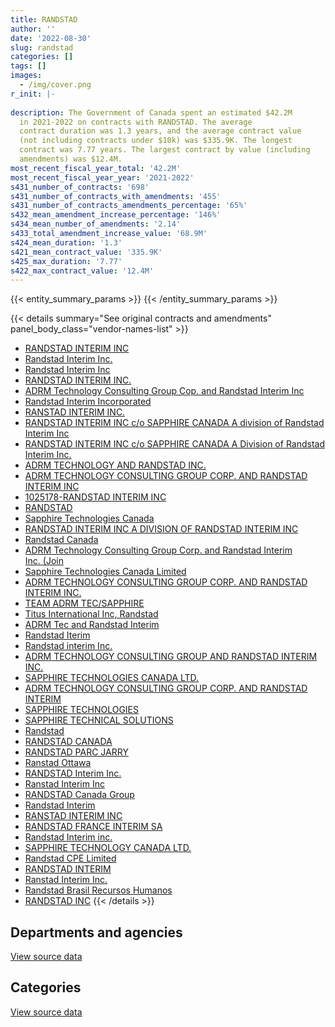 ```yaml
---
title: RANDSTAD
author: ''
date: '2022-08-30'
slug: randstad
categories: []
tags: []
images:
  - /img/cover.png
r_init: |-
  
description: The Government of Canada spent an estimated $42.2M
  in 2021-2022 on contracts with RANDSTAD. The average
  contract duration was 1.3 years, and the average contract value
  (not including contracts under $10k) was $335.9K. The longest
  contract was 7.77 years. The largest contract by value (including
  amendments) was $12.4M.
most_recent_fiscal_year_total: '42.2M'
most_recent_fiscal_year_year: '2021-2022'
s431_number_of_contracts: '698'
s431_number_of_contracts_with_amendments: '455'
s431_number_of_contracts_amendments_percentage: '65%'
s432_mean_amendment_increase_percentage: '146%'
s434_mean_number_of_amendments: '2.14'
s433_total_amendment_increase_value: '68.9M'
s424_mean_duration: '1.3'
s421_mean_contract_value: '335.9K'
s425_max_duration: '7.77'
s422_max_contract_value: '12.4M'
---
```


<script src="/rmarkdown-libs/htmlwidgets/htmlwidgets.js"></script>
<link href="/rmarkdown-libs/datatables-css/datatables-crosstalk.css" rel="stylesheet" />
<script src="/rmarkdown-libs/datatables-binding/datatables.js"></script>
<script src="/rmarkdown-libs/jquery/jquery-3.6.0.min.js"></script>
<link href="/rmarkdown-libs/dt-core-bootstrap/css/dataTables.bootstrap.min.css" rel="stylesheet" />
<link href="/rmarkdown-libs/dt-core-bootstrap/css/dataTables.bootstrap.extra.css" rel="stylesheet" />
<script src="/rmarkdown-libs/dt-core-bootstrap/js/jquery.dataTables.min.js"></script>
<script src="/rmarkdown-libs/dt-core-bootstrap/js/dataTables.bootstrap.min.js"></script>
<link href="/rmarkdown-libs/crosstalk/css/crosstalk.min.css" rel="stylesheet" />
<script src="/rmarkdown-libs/crosstalk/js/crosstalk.min.js"></script>
<script src="/rmarkdown-libs/htmlwidgets/htmlwidgets.js"></script>
<link href="/rmarkdown-libs/datatables-css/datatables-crosstalk.css" rel="stylesheet" />
<script src="/rmarkdown-libs/datatables-binding/datatables.js"></script>
<script src="/rmarkdown-libs/jquery/jquery-3.6.0.min.js"></script>
<link href="/rmarkdown-libs/dt-core-bootstrap/css/dataTables.bootstrap.min.css" rel="stylesheet" />
<link href="/rmarkdown-libs/dt-core-bootstrap/css/dataTables.bootstrap.extra.css" rel="stylesheet" />
<script src="/rmarkdown-libs/dt-core-bootstrap/js/jquery.dataTables.min.js"></script>
<script src="/rmarkdown-libs/dt-core-bootstrap/js/dataTables.bootstrap.min.js"></script>
<link href="/rmarkdown-libs/crosstalk/css/crosstalk.min.css" rel="stylesheet" />
<script src="/rmarkdown-libs/crosstalk/js/crosstalk.min.js"></script>

{{< entity_summary_params >}}
{{< /entity_summary_params >}}

{{< details summary="See original contracts and amendments" panel_body_class="vendor-names-list" >}}
- [RANDSTAD INTERIM INC](https://search.open.canada.ca/en/ct/?sort=contract_value_f%20desc&page=1&search_text=%22RANDSTAD%20INTERIM%20INC%22)
- [Randstad Interim Inc.](https://search.open.canada.ca/en/ct/?sort=contract_value_f%20desc&page=1&search_text=%22Randstad%20Interim%20Inc.%22)
- [Randstad Interim Inc](https://search.open.canada.ca/en/ct/?sort=contract_value_f%20desc&page=1&search_text=%22Randstad%20Interim%20Inc%22)
- [RANDSTAD INTERIM INC.](https://search.open.canada.ca/en/ct/?sort=contract_value_f%20desc&page=1&search_text=%22RANDSTAD%20INTERIM%20INC.%22)
- [ADRM Technology Consulting Group Cop. and Randstad Interim Inc](https://search.open.canada.ca/en/ct/?sort=contract_value_f%20desc&page=1&search_text=%22ADRM%20Technology%20Consulting%20Group%20Cop.%20and%20Randstad%20Interim%20Inc%22)
- [Randstad Interim Incorporated](https://search.open.canada.ca/en/ct/?sort=contract_value_f%20desc&page=1&search_text=%22Randstad%20Interim%20Incorporated%22)
- [RANSTAD INTERIM INC.](https://search.open.canada.ca/en/ct/?sort=contract_value_f%20desc&page=1&search_text=%22RANSTAD%20INTERIM%20INC.%22)
- [RANDSTAD INTERIM INC c/o SAPPHIRE CANADA A division of Randstad Interim Inc](https://search.open.canada.ca/en/ct/?sort=contract_value_f%20desc&page=1&search_text=%22RANDSTAD%20INTERIM%20INC%20c%2fo%20SAPPHIRE%20CANADA%20A%20division%20of%20Randstad%20Interim%20Inc%22)
- [RANDSTAD INTERIM INC c/o SAPPHIRE CANADA A Division of Randstad Interim Inc.](https://search.open.canada.ca/en/ct/?sort=contract_value_f%20desc&page=1&search_text=%22RANDSTAD%20INTERIM%20INC%20c%2fo%20SAPPHIRE%20CANADA%20A%20Division%20of%20Randstad%20Interim%20Inc.%22)
- [ADRM TECHNOLOGY AND RANDSTAD INC.](https://search.open.canada.ca/en/ct/?sort=contract_value_f%20desc&page=1&search_text=%22ADRM%20TECHNOLOGY%20AND%20RANDSTAD%20INC.%22)
- [ADRM TECHNOLOGY CONSULTING GROUP CORP. AND RANDSTAD INTERIM INC](https://search.open.canada.ca/en/ct/?sort=contract_value_f%20desc&page=1&search_text=%22ADRM%20TECHNOLOGY%20CONSULTING%20GROUP%20CORP.%20AND%20RANDSTAD%20INTERIM%20INC%22)
- [1025178-RANDSTAD INTERIM INC](https://search.open.canada.ca/en/ct/?sort=contract_value_f%20desc&page=1&search_text=%221025178-RANDSTAD%20INTERIM%20INC%22)
- [RANDSTAD](https://search.open.canada.ca/en/ct/?sort=contract_value_f%20desc&page=1&search_text=%22RANDSTAD%22)
- [Sapphire Technologies Canada](https://search.open.canada.ca/en/ct/?sort=contract_value_f%20desc&page=1&search_text=%22Sapphire%20Technologies%20Canada%22)
- [RANDSTAD INTERIM INC A DIVISION OF RANDSTAD INTERIM INC](https://search.open.canada.ca/en/ct/?sort=contract_value_f%20desc&page=1&search_text=%22RANDSTAD%20INTERIM%20INC%20A%20DIVISION%20OF%20RANDSTAD%20INTERIM%20INC%22)
- [Randstad Canada](https://search.open.canada.ca/en/ct/?sort=contract_value_f%20desc&page=1&search_text=%22Randstad%20Canada%22)
- [ADRM Technology Consulting Group Corp. and Randstad Interim Inc. (Join](https://search.open.canada.ca/en/ct/?sort=contract_value_f%20desc&page=1&search_text=%22ADRM%20Technology%20Consulting%20Group%20Corp.%20and%20Randstad%20Interim%20Inc.%20%28Join%22)
- [Sapphire Technologies Canada Limited](https://search.open.canada.ca/en/ct/?sort=contract_value_f%20desc&page=1&search_text=%22Sapphire%20Technologies%20Canada%20Limited%22)
- [ADRM TECHNOLOGY CONSULTING GROUP CORP. AND RANDSTAD INTERIM INC.](https://search.open.canada.ca/en/ct/?sort=contract_value_f%20desc&page=1&search_text=%22ADRM%20TECHNOLOGY%20CONSULTING%20GROUP%20CORP.%20AND%20RANDSTAD%20INTERIM%20INC.%22)
- [TEAM ADRM TEC/SAPPHIRE](https://search.open.canada.ca/en/ct/?sort=contract_value_f%20desc&page=1&search_text=%22TEAM%20ADRM%20TEC%2fSAPPHIRE%22)
- [Titus International Inc, Randstad](https://search.open.canada.ca/en/ct/?sort=contract_value_f%20desc&page=1&search_text=%22Titus%20International%20Inc%2c%20Randstad%22)
- [ADRM Tec and Randstad Interim](https://search.open.canada.ca/en/ct/?sort=contract_value_f%20desc&page=1&search_text=%22ADRM%20Tec%20and%20Randstad%20Interim%22)
- [Randstad Iterim](https://search.open.canada.ca/en/ct/?sort=contract_value_f%20desc&page=1&search_text=%22Randstad%20Iterim%22)
- [Randstad interim Inc.](https://search.open.canada.ca/en/ct/?sort=contract_value_f%20desc&page=1&search_text=%22Randstad%20interim%20Inc.%22)
- [ADRM TECHNOLOGY CONSULTING GROUP AND RANDSTAD INTERIM INC.](https://search.open.canada.ca/en/ct/?sort=contract_value_f%20desc&page=1&search_text=%22ADRM%20TECHNOLOGY%20CONSULTING%20GROUP%20AND%20RANDSTAD%20INTERIM%20INC.%22)
- [SAPPHIRE TECHNOLOGIES CANADA LTD.](https://search.open.canada.ca/en/ct/?sort=contract_value_f%20desc&page=1&search_text=%22SAPPHIRE%20TECHNOLOGIES%20CANADA%20LTD.%22)
- [ADRM TECHNOLOGY CONSULTING GROUP CORP. AND RANDSTAD INTERIM](https://search.open.canada.ca/en/ct/?sort=contract_value_f%20desc&page=1&search_text=%22ADRM%20TECHNOLOGY%20CONSULTING%20GROUP%20CORP.%20AND%20RANDSTAD%20INTERIM%22)
- [SAPPHIRE TECHNOLOGIES](https://search.open.canada.ca/en/ct/?sort=contract_value_f%20desc&page=1&search_text=%22SAPPHIRE%20TECHNOLOGIES%22)
- [SAPPHIRE TECHNICAL SOLUTIONS](https://search.open.canada.ca/en/ct/?sort=contract_value_f%20desc&page=1&search_text=%22SAPPHIRE%20TECHNICAL%20SOLUTIONS%22)
- [Randstad](https://search.open.canada.ca/en/ct/?sort=contract_value_f%20desc&page=1&search_text=%22Randstad%22)
- [RANDSTAD CANADA](https://search.open.canada.ca/en/ct/?sort=contract_value_f%20desc&page=1&search_text=%22RANDSTAD%20CANADA%22)
- [RANDSTAD PARC JARRY](https://search.open.canada.ca/en/ct/?sort=contract_value_f%20desc&page=1&search_text=%22RANDSTAD%20PARC%20JARRY%22)
- [Ranstad Ottawa](https://search.open.canada.ca/en/ct/?sort=contract_value_f%20desc&page=1&search_text=%22Ranstad%20Ottawa%22)
- [RANDSTAD Interim Inc.](https://search.open.canada.ca/en/ct/?sort=contract_value_f%20desc&page=1&search_text=%22RANDSTAD%20Interim%20Inc.%22)
- [Ranstad Interim Inc](https://search.open.canada.ca/en/ct/?sort=contract_value_f%20desc&page=1&search_text=%22Ranstad%20Interim%20Inc%22)
- [RANDSTAD Canada Group](https://search.open.canada.ca/en/ct/?sort=contract_value_f%20desc&page=1&search_text=%22RANDSTAD%20Canada%20Group%22)
- [Randstad Interim](https://search.open.canada.ca/en/ct/?sort=contract_value_f%20desc&page=1&search_text=%22Randstad%20Interim%22)
- [RANSTAD INTERIM INC](https://search.open.canada.ca/en/ct/?sort=contract_value_f%20desc&page=1&search_text=%22RANSTAD%20INTERIM%20INC%22)
- [RANDSTAD FRANCE INTERIM SA](https://search.open.canada.ca/en/ct/?sort=contract_value_f%20desc&page=1&search_text=%22RANDSTAD%20FRANCE%20INTERIM%20SA%22)
- [Randstad Interim inc.](https://search.open.canada.ca/en/ct/?sort=contract_value_f%20desc&page=1&search_text=%22Randstad%20Interim%20inc.%22)
- [SAPPHIRE TECHNOLOGY CANADA LTD.](https://search.open.canada.ca/en/ct/?sort=contract_value_f%20desc&page=1&search_text=%22SAPPHIRE%20TECHNOLOGY%20CANADA%20LTD.%22)
- [Randstad CPE Limited](https://search.open.canada.ca/en/ct/?sort=contract_value_f%20desc&page=1&search_text=%22Randstad%20CPE%20Limited%22)
- [RANDSTAD INTERIM](https://search.open.canada.ca/en/ct/?sort=contract_value_f%20desc&page=1&search_text=%22RANDSTAD%20INTERIM%22)
- [Ranstad Interim Inc.](https://search.open.canada.ca/en/ct/?sort=contract_value_f%20desc&page=1&search_text=%22Ranstad%20Interim%20Inc.%22)
- [Randstad Brasil Recursos Humanos](https://search.open.canada.ca/en/ct/?sort=contract_value_f%20desc&page=1&search_text=%22Randstad%20Brasil%20Recursos%20Humanos%22)
- [RANDSTAD INC](https://search.open.canada.ca/en/ct/?sort=contract_value_f%20desc&page=1&search_text=%22RANDSTAD%20INC%22)
{{< /details >}}

## Departments and agencies

<div id="htmlwidget-1" style="width:100%;height:auto;" class="datatables html-widget"></div>
<script type="application/json" data-for="htmlwidget-1">{"x":{"style":"bootstrap","filter":"none","vertical":false,"data":[["<a href=\"/departments/aafc-aac/\">Agriculture and Agri-Food Canada<\/a>","<a href=\"/departments/aandc-aadnc/\">Crown-Indigenous Relations and Northern Affairs Canada<\/a>","<a href=\"/departments/atssc-scdata/\">Administrative Tribunals Support Service of Canada<\/a>","<a href=\"/departments/cbsa-asfc/\">Canada Border Services Agency<\/a>","<a href=\"/departments/cfia-acia/\">Canadian Food Inspection Agency<\/a>","<a href=\"/departments/cic/\">Immigration, Refugees and Citizenship Canada<\/a>","<a href=\"/departments/cnsc-ccsn/\">Canadian Nuclear Safety Commission<\/a>","<a href=\"/departments/cra-arc/\">Canada Revenue Agency<\/a>","<a href=\"/departments/dfatd-maecd/\">Global Affairs Canada<\/a>","<a href=\"/departments/dfo-mpo/\">Fisheries and Oceans Canada<\/a>","<a href=\"/departments/dnd-mdn/\">National Defence<\/a>","<a href=\"/departments/ec/\">Environment and Climate Change Canada<\/a>","<a href=\"/departments/elections/\">Elections Canada<\/a>","<a href=\"/departments/esdc-edsc/\">Employment and Social Development Canada<\/a>","<a href=\"/departments/fintrac-canafe/\">Financial Transactions and Reports Analysis Centre of Canada<\/a>","<a href=\"/departments/hc-sc/\">Health Canada<\/a>","<a href=\"/departments/ic/\">Innovation, Science and Economic Development Canada<\/a>","<a href=\"/departments/nfb-onf/\">National Film Board<\/a>","<a href=\"/departments/nrc-cnrc/\">National Research Council Canada<\/a>","<a href=\"/departments/nrcan-rncan/\">Natural Resources Canada<\/a>","<a href=\"/departments/osfi-bsif/\">Office of the Superintendent of Financial Institutions Canada<\/a>","<a href=\"/departments/osgg-bsgg/\">Office of the Secretary to the Governor General<\/a>","<a href=\"/departments/pco-bcp/\">Privy Council Office<\/a>","<a href=\"/departments/phac-aspc/\">Public Health Agency of Canada<\/a>","<a href=\"/departments/psc-cfp/\">Public Service Commission of Canada<\/a>","<a href=\"/departments/pwgsc-tpsgc/\">Public Services and Procurement Canada<\/a>","<a href=\"/departments/ssc-spc/\">Shared Services Canada<\/a>","<a href=\"/departments/tbs-sct/\">Treasury Board of Canada Secretariat<\/a>","<a href=\"/departments/tc/\">Transport Canada<\/a>"],[1266264.74,4074.75,30542.54,4408780.62,149362.6,7582866.14,386959.36,3541700.95,825363.76,160780.01,1649455.87,37479.16,465057.8,1844084.11,null,687071.75,789405.96,13423.62,873.94,11512.44,104422.86,295989.03,null,17522.72,106124.86,41754.28,700259.44,692655.8,60756.43],[2244207.71,null,null,4924387.03,149771.81,9253658.26,450749.38,668728.49,643860.17,564210.14,1959515.81,37581.84,602469.32,2069393.95,151872,892650.06,1851043.05,4439.91,null,40129.13,null,49466.66,50602.12,null,223228.16,4916.05,674221.72,824823.91,5232.22],[971811.25,null,null,3214448.39,149362.6,7108474.06,307675.99,1900981,923110.5,67482.35,1944344.1,1153638.68,358165.45,7366048.13,null,328992.76,1537014.47,null,0,39863.35,null,null,62397.88,null,222618.25,755326,619933.3,800275.61,29380.93],[null,null,null,3220155.02,null,9227925.47,450518.84,3631439.94,2487500.1,128221.1,1944344.1,2184921.42,179573.36,9892509.88,null,1104025.21,1704401.55,null,0,null,null,null,null,null,116493.38,4909619,194507.04,760460.06,29380.93]],"container":"<table class=\"table table-striped table-hover row-border order-column display\">\n  <thead>\n    <tr>\n      <th>Department<\/th>\n      <th>2018-2019<\/th>\n      <th>2019-2020<\/th>\n      <th>2020-2021<\/th>\n      <th>2021-2022<\/th>\n    <\/tr>\n  <\/thead>\n<\/table>","options":{"order":[[4,"desc"]],"pageLength":10,"autoWidth":true,"columnDefs":[{"targets":1,"render":"function(data, type, row, meta) {\n    return type !== 'display' ? data : DTWidget.formatCurrency(data, \"$\", 2, 3, \",\", \".\", true, null);\n  }"},{"targets":2,"render":"function(data, type, row, meta) {\n    return type !== 'display' ? data : DTWidget.formatCurrency(data, \"$\", 2, 3, \",\", \".\", true, null);\n  }"},{"targets":3,"render":"function(data, type, row, meta) {\n    return type !== 'display' ? data : DTWidget.formatCurrency(data, \"$\", 2, 3, \",\", \".\", true, null);\n  }"},{"targets":4,"render":"function(data, type, row, meta) {\n    return type !== 'display' ? data : DTWidget.formatCurrency(data, \"$\", 2, 3, \",\", \".\", true, null);\n  }"},{"width":"16%","targets":[1,2,3,4]},{"className":"dt-right","targets":[1,2,3,4]}],"orderClasses":false}},"evals":["options.columnDefs.0.render","options.columnDefs.1.render","options.columnDefs.2.render","options.columnDefs.3.render"],"jsHooks":[]}</script>
<p class="text-right">
<a href="https://github.com/GoC-Spending/contracts-data/tree/main/data/out/vendors/randstad/summary_by_fiscal_year_by_department.csv" class="source-data-link btn btn-link">View source data</a>
</p>

## Categories

<div id="htmlwidget-2" style="width:100%;height:auto;" class="datatables html-widget"></div>
<script type="application/json" data-for="htmlwidget-2">{"x":{"style":"bootstrap","filter":"none","vertical":false,"data":[["<a href=\"/categories/other/\">(Other)<\/a>","<a href=\"/categories/facilities_and_construction/\">Facilities and construction<\/a>","<a href=\"/categories/office_management/\">Office management<\/a>","<a href=\"/categories/professional_services/\">Professional services<\/a>","<a href=\"/categories/information_technology/\">Information technology<\/a>","<a href=\"/categories/industrial_products_and_services/\">Industrial products and services<\/a>","<a href=\"/categories/human_capital/\">Human capital<\/a>"],[null,null,167603.51,3645726.13,21906961.88,16290.08,137963.96],[null,5232.22,168062.7,4637590.67,23404544.96,null,125728.32],[null,29380.93,167603.51,5755855.21,23783120.58,null,125384.8],[1556521.74,29380.93,101480.48,15074074.31,25275162.59,null,129376.34]],"container":"<table class=\"table table-striped table-hover row-border order-column display\">\n  <thead>\n    <tr>\n      <th>Category<\/th>\n      <th>2018-2019<\/th>\n      <th>2019-2020<\/th>\n      <th>2020-2021<\/th>\n      <th>2021-2022<\/th>\n    <\/tr>\n  <\/thead>\n<\/table>","options":{"order":[[4,"desc"]],"dom":"t","pageLength":30,"autoWidth":true,"columnDefs":[{"targets":1,"render":"function(data, type, row, meta) {\n    return type !== 'display' ? data : DTWidget.formatCurrency(data, \"$\", 2, 3, \",\", \".\", true, null);\n  }"},{"targets":2,"render":"function(data, type, row, meta) {\n    return type !== 'display' ? data : DTWidget.formatCurrency(data, \"$\", 2, 3, \",\", \".\", true, null);\n  }"},{"targets":3,"render":"function(data, type, row, meta) {\n    return type !== 'display' ? data : DTWidget.formatCurrency(data, \"$\", 2, 3, \",\", \".\", true, null);\n  }"},{"targets":4,"render":"function(data, type, row, meta) {\n    return type !== 'display' ? data : DTWidget.formatCurrency(data, \"$\", 2, 3, \",\", \".\", true, null);\n  }"},{"width":"16%","targets":[1,2,3,4]},{"className":"dt-right","targets":[1,2,3,4]}],"orderClasses":false,"lengthMenu":[10,25,30,50,100]}},"evals":["options.columnDefs.0.render","options.columnDefs.1.render","options.columnDefs.2.render","options.columnDefs.3.render"],"jsHooks":[]}</script>
<p class="text-right">
<a href="https://github.com/GoC-Spending/contracts-data/tree/main/data/out/vendors/randstad/summary_by_fiscal_year_by_category.csv" class="source-data-link btn btn-link">View source data</a>
</p>
